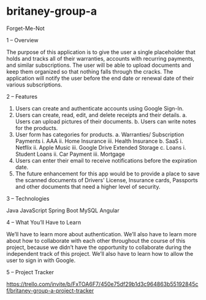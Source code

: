 # britaney-group-a

Forget-Me-Not

1 – Overview

The purpose of this application is to give the user a single placeholder that holds and tracks all of their warranties, accounts with recurring payments, and similar subscriptions. The user will be able to upload documents and keep them organized so that nothing falls through the cracks. The application will notify the user before the end date or renewal date of their various subscriptions.

2 – Features

  1. Users can create and authenticate accounts using Google Sign-In.
  2. Users can create, read, edit, and delete receipts and their details.
    a. Users can upload pictures of their documents.
    b. Users can write notes for the products.
  3. User form has categories for products.
    a. Warranties/ Subscription Payments
      i. AAA
      ii. Home Insurance
      iii. Health Insurance
    b. SaaS
      i. Netflix
      ii. Apple Music
      iii. Google Drive Extended Storage
    c. Loans
      i. Student Loans
      ii. Car Payment
      iii. Mortgage
  4. Users can enter their email to receive notifications before the expiration date.
  5. The future enhancement for this app would be to provide a place to save the scanned documents of Drivers' License, Insurance cards, Passports and other documents that need a higher level of security.

3 – Technologies

Java
JavaScript
Spring Boot
MySQL
Angular

4 – What You’ll Have to Learn

We’ll have to learn more about authentication. We’ll also have to learn more about how to collaborate with each other throughout the course of this project, because we didn’t have the opportunity to collaborate during the independent track of this project. We’ll also have to learn how to allow the user to sign in with Google.

5 – Project Tracker

https://trello.com/invite/b/FxTOA6F7/450e75df29b1d3c964863b55192845cf/britaney-group-a-project-tracker 
